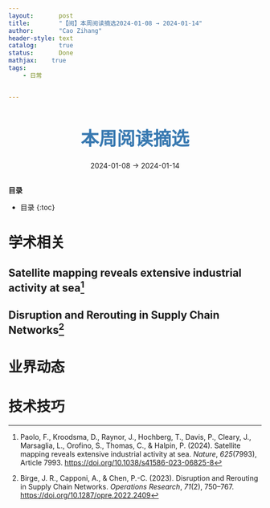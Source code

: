 ```yaml
---
layout:       post
title:        "【阅】本周阅读摘选2024-01-08 → 2024-01-14"
author:       "Cao Zihang"
header-style: text
catalog:      true
status:		  Done
mathjax: 	true
tags:
    - 日常


---
```


<center style="margin-bottom: 20px; margin-top: 50px"><font color="#3879B1" style="line-height: 1.4;font-weight: 700;font-size: 36px;box-sizing: border-box; ">本周阅读摘选</font></center>

<center style=" margin-bottom: 30px;">2024-01-08 → 2024-01-14</center>

<font style="font-weight: bold;">目录</font>

* 目录
{:toc}

# 学术相关

## Satellite mapping reveals extensive industrial activity at sea[^1]



## Disruption and Rerouting in Supply Chain Networks[^2]



# 业界动态



# 技术技巧



[^1]: Paolo, F., Kroodsma, D., Raynor, J., Hochberg, T., Davis, P., Cleary, J., Marsaglia, L., Orofino, S., Thomas, C., & Halpin, P. (2024). Satellite mapping reveals extensive industrial activity at sea. *Nature*, *625*(7993), Article 7993. https://doi.org/10.1038/s41586-023-06825-8
[^2]: Birge, J. R., Capponi, A., & Chen, P.-C. (2023). Disruption and Rerouting in Supply Chain Networks. *Operations Research*, *71*(2), 750–767. https://doi.org/10.1287/opre.2022.2409
